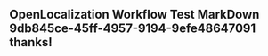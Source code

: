 <properties
ms.topic="hero-topic"
ms.test1="hero-topic"
ms.test2="test"/>


## OpenLocalization Workflow Test MarkDown 9db845ce-45ff-4957-9194-9efe48647091 thanks!



<!--HONumber=Oct16_HO2-->


